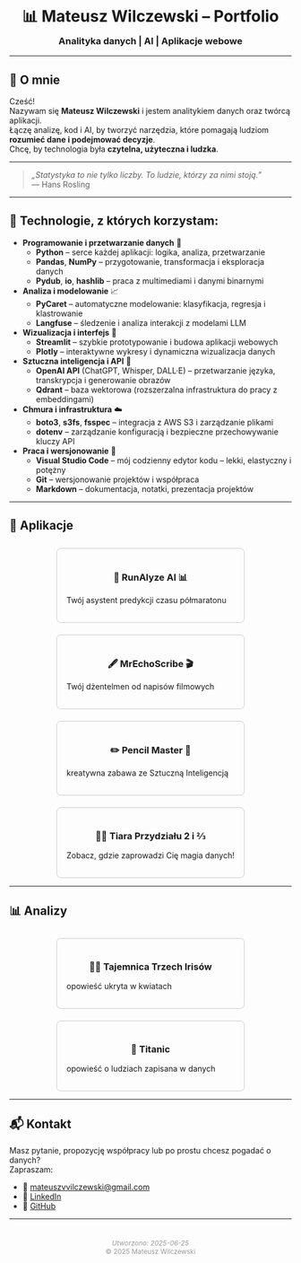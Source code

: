 <h1 align="center" style="margin-bottom: 0.2em;">📊 <strong>Mateusz Wilczewski – Portfolio</strong></h1>
<h3 align="center" style="margin-top: 0;">Analityka danych | AI | Aplikacje webowe</h3>

---

## 👋 **O mnie**

Cześć!  
Nazywam się **Mateusz Wilczewski** i jestem analitykiem danych oraz twórcą aplikacji.  
Łączę analizę, kod i AI, by tworzyć narzędzia, które pomagają ludziom **rozumieć dane i podejmować decyzje**.  
Chcę, by technologia była **czytelna, użyteczna i ludzka**.

---

> *„Statystyka to nie tylko liczby. To ludzie, którzy za nimi stoją.”*  
> — Hans Rosling

---

## 🧰 **Technologie**, z których korzystam:

- **Programowanie i przetwarzanie danych** 🐍
    - **Python** – serce każdej aplikacji: logika, analiza, przetwarzanie
    - **Pandas**, **NumPy** – przygotowanie, transformacja i eksploracja danych
    - **Pydub**, **io**, **hashlib** – praca z multimediami i danymi binarnymi
- **Analiza i modelowanie** 📈
    - **PyCaret** – automatyczne modelowanie: klasyfikacja, regresja i klastrowanie
    - **Langfuse** – śledzenie i analiza interakcji z modelami LLM
- **Wizualizacja i interfejs** 🎨
    - **Streamlit** – szybkie prototypowanie i budowa aplikacji webowych
    - **Plotly** – interaktywne wykresy i dynamiczna wizualizacja danych
- **Sztuczna inteligencja i API** 🤖
    - **OpenAI API** (ChatGPT, Whisper, DALL·E) – przetwarzanie języka, transkrypcja i generowanie obrazów
    - **Qdrant** – baza wektorowa (rozszerzalna infrastruktura do pracy z embeddingami)
- **Chmura i infrastruktura** ☁️
    - **boto3**, **s3fs**, **fsspec** – integracja z AWS S3 i zarządzanie plikami
    - **dotenv** – zarządzanie konfiguracją i bezpieczne przechowywanie kluczy API
- **Praca i wersjonowanie** 🧪
    - **Visual Studio Code** – mój codzienny edytor kodu – lekki, elastyczny i potężny
    - **Git** – wersjonowanie projektów i współpraca
    - **Markdown** – dokumentacja, notatki, prezentacja projektów



---

## 🚀 **Aplikacje**

<div style="display: flex; flex-wrap: wrap; justify-content: center; gap: 1.5em; margin-top: 2em;">

<a href="runalyze_ai_app/index.html" style="text-decoration: none;">
  <div style="border: 1px solid #ccc; border-radius: 8px; width: 300px; min-width: 240px; padding: 1.2em;">
    <h3 align="center">🏃 <strong>RunAlyze AI </strong>📊</h3>
    <p>Twój asystent predykcji czasu półmaratonu</p>
  </div>
</a>

<a href="mr_echoscribe/index.html" style="text-decoration: none;">
  <div style="border: 1px solid #ccc; border-radius: 8px; width: 300px; min-width: 240px; padding: 1.2em;">
    <h3 align="center">🖋️ <strong>MrEchoScribe</strong> 🎬</h3>
    <p>Twój dżentelmen od napisów filmowych</p>
  </div>
</a>

<a href="kolorowanka/index.html" style="text-decoration: none;">
  <div style="border: 1px solid #ccc; border-radius: 8px; width: 300px; min-width: 240px; padding: 1.2em;">
    <h3 align="center">✏️ <strong>Pencil Master</strong> 📖</h3>
    <p>kreatywna zabawa ze Sztuczną Inteligencją</p>
  </div>
</a>

<a href="find_friends_app/index.html" style="text-decoration: none;">
  <div style="border: 1px solid #ccc; border-radius: 8px; width: 300px; min-width: 240px; padding: 1.2em;">
    <h3 align="center">🧙‍♂️ <strong>Tiara Przydziału 2 i ⅔ </strong></h3>
    <p>Zobacz, gdzie zaprowadzi Cię magia danych!</p>
  </div>
</a>


</div>

---

## 📊 **Analizy**

<div style="display: flex; flex-wrap: wrap; justify-content: center; gap: 1.5em; margin-top: 2em;">

<a href="iris/index.html" style="text-decoration: none;">
  <div style="border: 1px solid #ccc; border-radius: 8px; width: 300px; min-width: 240px; padding: 1.2em;">
    <h3 align="center">🕵️‍♀️ <strong>Tajemnica Trzech Irisów</strong></h3>
    <p>opowieść ukryta w kwiatach</p>
  </div>
</a>

<a href="titanic/index.html" style="text-decoration: none;">
  <div style="border: 1px solid #ccc; border-radius: 8px; width: 300px; min-width: 240px; padding: 1.2em;">
    <h3 align="center">🚢 <strong>Titanic</strong></h3>
    <p>opowieść o ludziach zapisana w danych</p>
  </div>
</a>

</div>

---

## 📬 **Kontakt**

Masz pytanie, propozycję współpracy lub po prostu chcesz pogadać o danych?  
Zapraszam:

- 📧 mateuszvvilczewski@gmail.com  
- 💼 [LinkedIn](https://linkedin.com/in/twoj-profil)  
- 🐙 [GitHub](https://github.com/Mateusz-93)


---

<div style="text-align: center; font-size: 0.85em; color: #999; margin-top: 3em;">
  <em>Utworzono: 2025-06-25</em><br>
  © 2025 Mateusz Wilczewski
</div>